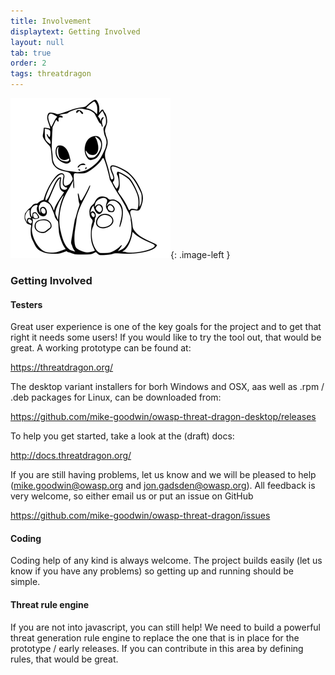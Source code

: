 ```yaml
---
title: Involvement
displaytext: Getting Involved
layout: null
tab: true
order: 2
tags: threatdragon
---
```


<style type="text/css">
.image-left {
  display: block;
  margin-left: auto;
  margin-right: auto;
  float: right;
}
</style>

![logo](/assets/images/cupcake-256x256.png){: .image-left }

### Getting Involved
#### Testers
Great user experience is one of the key goals for the project and to get that right it needs some users!
If you would like to try the tool out, that would be great. A working prototype can be found at:

https://threatdragon.org/

The desktop variant installers for borh Windows and OSX, aas well as .rpm / .deb packages for Linux,
can be downloaded from:

https://github.com/mike-goodwin/owasp-threat-dragon-desktop/releases

To help you get started, take a look at the (draft) docs:

http://docs.threatdragon.org/

If you are still having problems, let us know and we will be pleased to help (mike.goodwin@owasp.org and 
jon.gadsden@owasp.org).
All feedback is very welcome, so either email us or put an issue on GitHub

https://github.com/mike-goodwin/owasp-threat-dragon/issues

#### Coding
Coding help of any kind is always welcome. The project builds easily (let us know if you have any problems)
so getting up and running should be simple.

#### Threat rule engine
If you are not into javascript, you can still help! We need to build a powerful threat generation rule engine
to replace the one that is in place for the prototype / early releases. If you can contribute in this area by
defining rules, that would be great.
